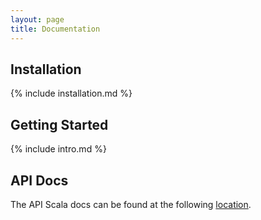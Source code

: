 ```yaml
---
layout: page
title: Documentation
---
```


Installation
-----

{% include installation.md %}

Getting Started
-----

{% include intro.md %}


API Docs
-----

The API Scala docs can be found at the following [location]({{site.url}}/target/site/scaladocs/index.html#package).
